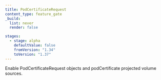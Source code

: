 ```yaml
---
title: PodCertificateRequest
content_type: feature_gate
_build:
  list: never
  render: false

stages:
  - stage: alpha
    defaultValue: false
    fromVersion: "1.34"
    toVersion: "1.37"
---
```

Enable PodCertificateRequest objects and podCertificate projected volume
sources.